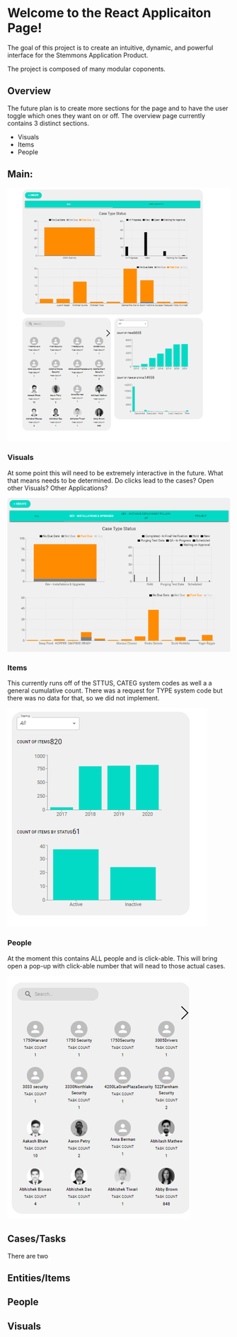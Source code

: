 # Welcome to the React Applicaiton Page!

The goal of this project is to create an intuitive, dynamic, and powerful interface for the Stemmons Application Product.

The project is composed of many modular coponents.

## Overview
 The future plan is to create more sections for the page and to have
the user toggle which ones they want on or off.
The overview page currently contains 3 distinct sections.
* Visuals
* Items
* People

## Main:
 ![Overview Page](docs\imgs\overview.PNG)

### Visuals
At some point this will need to be extremely interactive in the future. What that means needs to be determined. Do clicks lead to the cases? Open other Visuals? Other Applications?

![Overview Visuals](docs\imgs\overview_visuals.PNG)

### Items
This currently runs off of the STTUS, CATEG system codes as well a a general cumulative count.
There was a request for TYPE system code but there was no data for that, so we did not implement.

![Overview Items](docs\imgs\overview_items.PNG)

### People
At the moment this contains ALL people and is click-able. This will bring open a pop-up with click-able number that will nead to those actual cases.

![Overview People](docs\imgs\overview_people.PNG)

## Cases/Tasks
There are two 

## Entities/Items

## People

## Visuals
